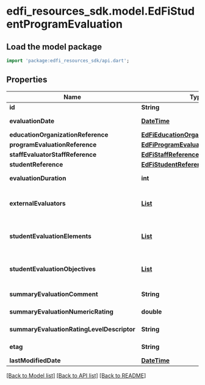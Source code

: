 # edfi_resources_sdk.model.EdFiStudentProgramEvaluation

## Load the model package
```dart
import 'package:edfi_resources_sdk/api.dart';
```

## Properties
Name | Type | Description | Notes
------------ | ------------- | ------------- | -------------
**id** | **String** |  | [optional] 
**evaluationDate** | [**DateTime**](DateTime.md) | The month, day, and year on which the evaluation was conducted. | 
**educationOrganizationReference** | [**EdFiEducationOrganizationReference**](EdFiEducationOrganizationReference.md) |  | [optional] 
**programEvaluationReference** | [**EdFiProgramEvaluationReference**](EdFiProgramEvaluationReference.md) |  | 
**staffEvaluatorStaffReference** | [**EdFiStaffReference**](EdFiStaffReference.md) |  | [optional] 
**studentReference** | [**EdFiStudentReference**](EdFiStudentReference.md) |  | 
**evaluationDuration** | **int** | The actual number of minutes to conduct the evaluation. | [optional] 
**externalEvaluators** | [**List<EdFiStudentProgramEvaluationExternalEvaluator>**](EdFiStudentProgramEvaluationExternalEvaluator.md) | An unordered collection of studentProgramEvaluationExternalEvaluators. The external person(s) - not staff - that conducted the evaluation. | [optional] [default to const []]
**studentEvaluationElements** | [**List<EdFiStudentProgramEvaluationStudentEvaluationElement>**](EdFiStudentProgramEvaluationStudentEvaluationElement.md) | An unordered collection of studentProgramEvaluationStudentEvaluationElements. The student's rating and/or rating levels earned for a program evaluation element. | [optional] [default to const []]
**studentEvaluationObjectives** | [**List<EdFiStudentProgramEvaluationStudentEvaluationObjective>**](EdFiStudentProgramEvaluationStudentEvaluationObjective.md) | An unordered collection of studentProgramEvaluationStudentEvaluationObjectives. The student's rating and/or rating levels earned for a program evaluation objective. | [optional] [default to const []]
**summaryEvaluationComment** | **String** | Any comments about the summary evaluation to be captured. | [optional] 
**summaryEvaluationNumericRating** | **double** | The numerical summary rating or score for the evaluation. | [optional] 
**summaryEvaluationRatingLevelDescriptor** | **String** | The summary rating level achieved based upon the rating or score. | [optional] 
**etag** | **String** | A unique system-generated value that identifies the version of the resource. | [optional] 
**lastModifiedDate** | [**DateTime**](DateTime.md) | The date and time the resource was last modified. | [optional] 

[[Back to Model list]](../README.md#documentation-for-models) [[Back to API list]](../README.md#documentation-for-api-endpoints) [[Back to README]](../README.md)


